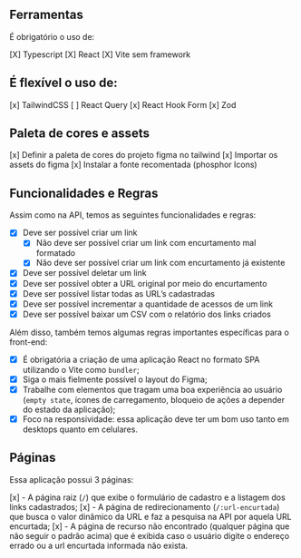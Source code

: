 ## Ferramentas

É obrigatório o uso de:

[X] Typescript
[X] React
[X] Vite sem framework

## É flexível o uso de:

[x] TailwindCSS
[ ] React Query
[x] React Hook Form
[x] Zod

## Paleta de cores e assets

[x] Definir a paleta de cores do projeto figma no tailwind
[x] Importar os assets do figma
[x] Instalar a fonte recomentada (phosphor Icons)

## Funcionalidades e Regras

Assim como na API, temos as seguintes funcionalidades e regras:

- [x] Deve ser possível criar um link
  - [x] Não deve ser possível criar um link com encurtamento mal formatado
  - [x] Não deve ser possível criar um link com encurtamento já existente
- [x] Deve ser possível deletar um link
- [x] Deve ser possível obter a URL original por meio do encurtamento
- [x] Deve ser possível listar todas as URL’s cadastradas
- [x] Deve ser possível incrementar a quantidade de acessos de um link
- [x] Deve ser possível baixar um CSV com o relatório dos links criados

Além disso, também temos algumas regras importantes específicas para o front-end:

- [x] É obrigatória a criação de uma aplicação React no formato SPA utilizando o Vite como `bundler`;
- [x] Siga o mais fielmente possível o layout do Figma;
- [x] Trabalhe com elementos que tragam uma boa experiência ao usuário (`empty state`, ícones de carregamento, bloqueio de ações a depender do estado da aplicação);
- [x] Foco na responsividade: essa aplicação deve ter um bom uso tanto em desktops quanto em celulares.

## Páginas

Essa aplicação possui 3 páginas:

[x] - A página raiz (`/`) que exibe o formulário de cadastro e a listagem dos links cadastrados;
[x] - A página de redirecionamento (`/:url-encurtada`) que busca o valor dinâmico da URL e faz a pesquisa na API por aquela URL encurtada;
[x] - A página de recurso não encontrado (qualquer página que não seguir o padrão acima) que é exibida caso o usuário digite o endereço errado ou a url encurtada informada não exista.
